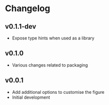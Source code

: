 Changelog
==========

<!--
Newest changes should be on top.

This document is user facing. Please word the changes in such a way
that users understand how the changes affect the new version.
-->

v0.1.1-dev
---------------------------
+ Expose type hints when used as a library

v0.1.0
---------------------------
+ Various changes related to packaging

v0.0.1
---------------------------
+ Add additional options to customise the figure
+ Initial development
